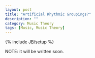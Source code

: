 ```yaml
---
layout: post
title: "Artificial Rhythmic Groupings?"
description: ""
category: Music Theory
tags: [Music, Music Theory]
---
```

{% include JB/setup %}

NOTE: it will be written soon.
